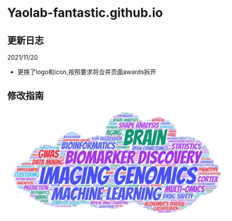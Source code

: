 # Yaolab-fantastic.github.io
## 更新日志
2021/11/20
- 更换了logo和icon,按照要求将合并页面awards拆开
## 修改指南
![img](.\images\banner.jpg)
